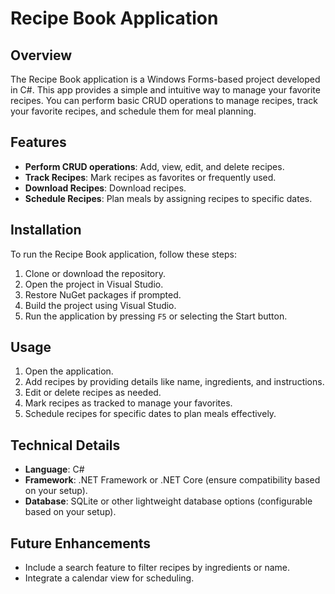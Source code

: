 # Recipe Book Application

## Overview

The Recipe Book application is a Windows Forms-based project developed in C#. This app provides a simple and intuitive way to manage your favorite recipes. You can perform basic CRUD operations to manage recipes, track your favorite recipes, and schedule them for meal planning.

## Features

- **Perform CRUD operations**: Add, view, edit, and delete recipes.
- **Track Recipes**: Mark recipes as favorites or frequently used.
- **Download Recipes**: Download recipes.
- **Schedule Recipes**: Plan meals by assigning recipes to specific dates.

## Installation

To run the Recipe Book application, follow these steps:

1. Clone or download the repository.
2. Open the project in Visual Studio.
3. Restore NuGet packages if prompted.
4. Build the project using Visual Studio.
5. Run the application by pressing `F5` or selecting the Start button.

## Usage

1. Open the application.
2. Add recipes by providing details like name, ingredients, and instructions.
3. Edit or delete recipes as needed.
4. Mark recipes as tracked to manage your favorites.
5. Schedule recipes for specific dates to plan meals effectively.

## Technical Details

- **Language**: C#
- **Framework**: .NET Framework or .NET Core (ensure compatibility based on your setup).
- **Database**: SQLite or other lightweight database options (configurable based on your setup).

## Future Enhancements

- Include a search feature to filter recipes by ingredients or name.
- Integrate a calendar view for scheduling.

